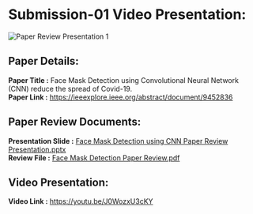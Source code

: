 
# Submission-01 Video Presentation:
![Paper Review Presentation 1](https://user-images.githubusercontent.com/98937877/228847335-f80344cb-2eb3-4e56-b878-0df5e87ecd6d.jpg)
## Paper Details: 
**Paper Title         :** Face Mask Detection using Convolutional Neural Network (CNN) reduce the spread of Covid-19.</br>
**Paper Link          :** https://ieeexplore.ieee.org/abstract/document/9452836
## Paper Review Documents:
**Presentation Slide  :** [Face Mask Detection using CNN Paper Review Presentation.pptx](https://github.com/mrshakil015/Paper-Review/blob/5e6df25e30e3a43d7bad281b3432f8dd8ef9a6aa/Submission01/Face%20Mask%20Detection%20using%20CNN%20Paper%20Review%20Presentation.pptx)
</br>**Review File    :** [Face Mask Detection Paper Review.pdf](https://github.com/mrshakil015/Paper-Review/blob/b20f3007beb669754515c2e5a9503fb8649cf747/Submission01/Face%20Mask%20Detection%20Paper%20Review.pdf)
## Video Presentation: 
**Video Link          :** https://youtu.be/J0WozxU3cKY



